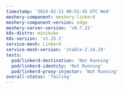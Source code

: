 ```yaml
---
timestamp: '2024-02-21 00:51:45 UTC Wed'
meshery-component: meshery-linkerd
meshery-component-version: edge
meshery-server-version: 'v0.7.22'
k8s-distro: minikube
k8s-version: 'v1.25.2'
service-mesh: Linkerd
service-mesh-version: 'stable-2.14.10'
tests:
  pod/linkerd-destination: 'Not Running'
  pod/linkerd-identity: 'Not Running'
  pod/linkerd-proxy-injector: 'Not Running'
overall-status: 'failing'
---
```

